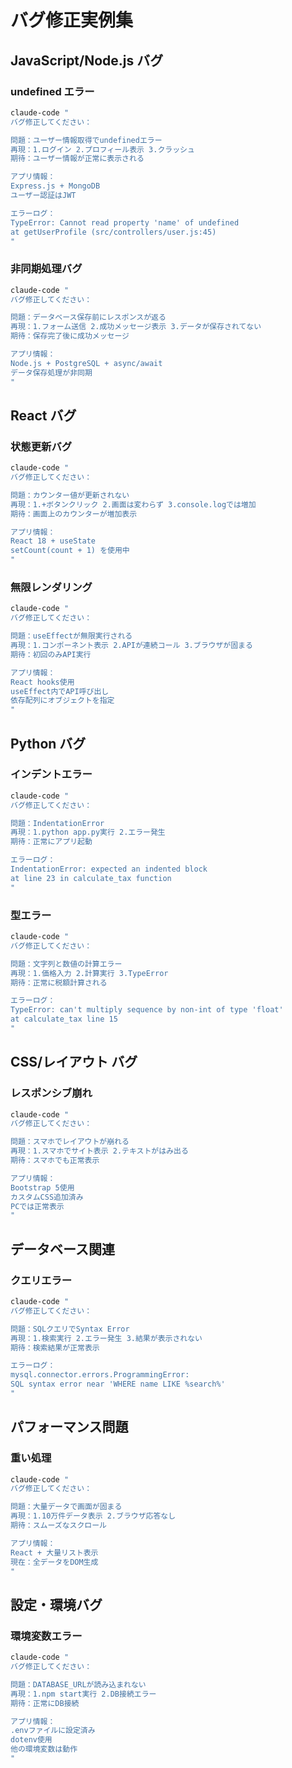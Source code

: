 # バグ修正実例集

## JavaScript/Node.js バグ

### undefined エラー
```bash
claude-code "
バグ修正してください：

問題：ユーザー情報取得でundefinedエラー
再現：1.ログイン 2.プロフィール表示 3.クラッシュ
期待：ユーザー情報が正常に表示される

アプリ情報：
Express.js + MongoDB
ユーザー認証はJWT

エラーログ：
TypeError: Cannot read property 'name' of undefined
at getUserProfile (src/controllers/user.js:45)
"
```

### 非同期処理バグ
```bash
claude-code "
バグ修正してください：

問題：データベース保存前にレスポンスが返る
再現：1.フォーム送信 2.成功メッセージ表示 3.データが保存されてない
期待：保存完了後に成功メッセージ

アプリ情報：
Node.js + PostgreSQL + async/await
データ保存処理が非同期
"
```

## React バグ

### 状態更新バグ
```bash
claude-code "
バグ修正してください：

問題：カウンター値が更新されない
再現：1.+ボタンクリック 2.画面は変わらず 3.console.logでは増加
期待：画面上のカウンターが増加表示

アプリ情報：
React 18 + useState
setCount(count + 1) を使用中
"
```

### 無限レンダリング
```bash
claude-code "
バグ修正してください：

問題：useEffectが無限実行される
再現：1.コンポーネント表示 2.APIが連続コール 3.ブラウザが固まる
期待：初回のみAPI実行

アプリ情報：
React hooks使用
useEffect内でAPI呼び出し
依存配列にオブジェクトを指定
"
```

## Python バグ

### インデントエラー
```bash
claude-code "
バグ修正してください：

問題：IndentationError
再現：1.python app.py実行 2.エラー発生
期待：正常にアプリ起動

エラーログ：
IndentationError: expected an indented block
at line 23 in calculate_tax function
"
```

### 型エラー
```bash
claude-code "
バグ修正してください：

問題：文字列と数値の計算エラー
再現：1.価格入力 2.計算実行 3.TypeError
期待：正常に税額計算される

エラーログ：
TypeError: can't multiply sequence by non-int of type 'float'
at calculate_tax line 15
"
```

## CSS/レイアウト バグ

### レスポンシブ崩れ
```bash
claude-code "
バグ修正してください：

問題：スマホでレイアウトが崩れる
再現：1.スマホでサイト表示 2.テキストがはみ出る
期待：スマホでも正常表示

アプリ情報：
Bootstrap 5使用
カスタムCSS追加済み
PCでは正常表示
"
```

## データベース関連

### クエリエラー
```bash
claude-code "
バグ修正してください：

問題：SQLクエリでSyntax Error
再現：1.検索実行 2.エラー発生 3.結果が表示されない
期待：検索結果が正常表示

エラーログ：
mysql.connector.errors.ProgrammingError: 
SQL syntax error near 'WHERE name LIKE %search%'
"
```

## パフォーマンス問題

### 重い処理
```bash
claude-code "
バグ修正してください：

問題：大量データで画面が固まる
再現：1.10万件データ表示 2.ブラウザ応答なし
期待：スムーズなスクロール

アプリ情報：
React + 大量リスト表示
現在：全データをDOM生成
"
```

## 設定・環境バグ

### 環境変数エラー
```bash
claude-code "
バグ修正してください：

問題：DATABASE_URLが読み込まれない
再現：1.npm start実行 2.DB接続エラー
期待：正常にDB接続

アプリ情報：
.envファイルに設定済み
dotenv使用
他の環境変数は動作
"
```